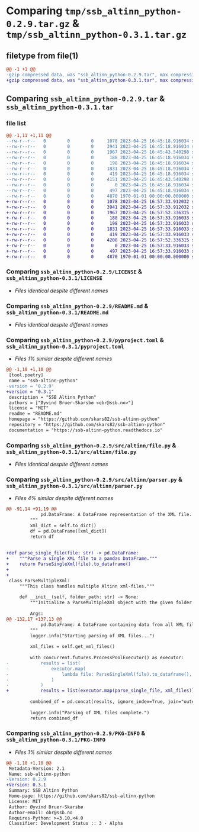 # Comparing `tmp/ssb_altinn_python-0.2.9.tar.gz` & `tmp/ssb_altinn_python-0.3.1.tar.gz`

## filetype from file(1)

```diff
@@ -1 +1 @@
-gzip compressed data, was "ssb_altinn_python-0.2.9.tar", max compression
+gzip compressed data, was "ssb_altinn_python-0.3.1.tar", max compression
```

## Comparing `ssb_altinn_python-0.2.9.tar` & `ssb_altinn_python-0.3.1.tar`

### file list

```diff
@@ -1,11 +1,11 @@
--rw-r--r--   0        0        0     1078 2023-04-25 16:45:18.916034 ssb_altinn_python-0.2.9/LICENSE
--rw-r--r--   0        0        0     3941 2023-04-25 16:45:18.916034 ssb_altinn_python-0.2.9/README.md
--rw-r--r--   0        0        0     1967 2023-04-25 16:45:43.540298 ssb_altinn_python-0.2.9/pyproject.toml
--rw-r--r--   0        0        0      188 2023-04-25 16:45:18.916034 ssb_altinn_python-0.2.9/src/altinn/__init__.py
--rw-r--r--   0        0        0      198 2023-04-25 16:45:18.916034 ssb_altinn_python-0.2.9/src/altinn/__main__.py
--rw-r--r--   0        0        0     1831 2023-04-25 16:45:18.916034 ssb_altinn_python-0.2.9/src/altinn/file.py
--rw-r--r--   0        0        0      419 2023-04-25 16:45:18.916034 ssb_altinn_python-0.2.9/src/altinn/flatten.py
--rw-r--r--   0        0        0     4151 2023-04-25 16:45:43.540298 ssb_altinn_python-0.2.9/src/altinn/parser.py
--rw-r--r--   0        0        0        0 2023-04-25 16:45:18.916034 ssb_altinn_python-0.2.9/src/altinn/py.typed
--rw-r--r--   0        0        0      497 2023-04-25 16:45:18.916034 ssb_altinn_python-0.2.9/src/altinn/utils.py
--rw-r--r--   0        0        0     4870 1970-01-01 00:00:00.000000 ssb_altinn_python-0.2.9/PKG-INFO
+-rw-r--r--   0        0        0     1078 2023-04-25 16:57:33.912032 ssb_altinn_python-0.3.1/LICENSE
+-rw-r--r--   0        0        0     3941 2023-04-25 16:57:33.912032 ssb_altinn_python-0.3.1/README.md
+-rw-r--r--   0        0        0     1967 2023-04-25 16:57:52.336315 ssb_altinn_python-0.3.1/pyproject.toml
+-rw-r--r--   0        0        0      188 2023-04-25 16:57:33.916033 ssb_altinn_python-0.3.1/src/altinn/__init__.py
+-rw-r--r--   0        0        0      198 2023-04-25 16:57:33.916033 ssb_altinn_python-0.3.1/src/altinn/__main__.py
+-rw-r--r--   0        0        0     1831 2023-04-25 16:57:33.916033 ssb_altinn_python-0.3.1/src/altinn/file.py
+-rw-r--r--   0        0        0      419 2023-04-25 16:57:33.916033 ssb_altinn_python-0.3.1/src/altinn/flatten.py
+-rw-r--r--   0        0        0     4208 2023-04-25 16:57:52.336315 ssb_altinn_python-0.3.1/src/altinn/parser.py
+-rw-r--r--   0        0        0        0 2023-04-25 16:57:33.916033 ssb_altinn_python-0.3.1/src/altinn/py.typed
+-rw-r--r--   0        0        0      497 2023-04-25 16:57:33.916033 ssb_altinn_python-0.3.1/src/altinn/utils.py
+-rw-r--r--   0        0        0     4870 1970-01-01 00:00:00.000000 ssb_altinn_python-0.3.1/PKG-INFO
```

### Comparing `ssb_altinn_python-0.2.9/LICENSE` & `ssb_altinn_python-0.3.1/LICENSE`

 * *Files identical despite different names*

### Comparing `ssb_altinn_python-0.2.9/README.md` & `ssb_altinn_python-0.3.1/README.md`

 * *Files identical despite different names*

### Comparing `ssb_altinn_python-0.2.9/pyproject.toml` & `ssb_altinn_python-0.3.1/pyproject.toml`

 * *Files 1% similar despite different names*

```diff
@@ -1,10 +1,10 @@
 [tool.poetry]
 name = "ssb-altinn-python"
-version = "0.2.9"
+version = "0.3.1"
 description = "SSB Altinn Python"
 authors = ["Øyvind Bruer-Skarsbø <obr@ssb.no>"]
 license = "MIT"
 readme = "README.md"
 homepage = "https://github.com/skars82/ssb-altinn-python"
 repository = "https://github.com/skars82/ssb-altinn-python"
 documentation = "https://ssb-altinn-python.readthedocs.io"
```

### Comparing `ssb_altinn_python-0.2.9/src/altinn/file.py` & `ssb_altinn_python-0.3.1/src/altinn/file.py`

 * *Files identical despite different names*

### Comparing `ssb_altinn_python-0.2.9/src/altinn/parser.py` & `ssb_altinn_python-0.3.1/src/altinn/parser.py`

 * *Files 4% similar despite different names*

```diff
@@ -91,14 +91,19 @@
             pd.DataFrame: A DataFrame representation of the XML file.
         """
         xml_dict = self.to_dict()
         df = pd.DataFrame([xml_dict])
         return df
 
 
+def parse_single_file(file: str) -> pd.DataFrame:
+    """Parse a single XML file to a pandas DataFrame."""
+    return ParseSingleXml(file).to_dataframe()
+
+
 class ParseMultipleXml:
     """This class handles multiple Altinn xml-files."""
 
     def __init__(self, folder_path: str) -> None:
         """Initialize a ParseMultipleXml object with the given folder path.
 
         Args:
@@ -132,17 +137,13 @@
             pd.DataFrame: A DataFrame containing data from all XML files.
         """
         logger.info("Starting parsing of XML files...")
 
         xml_files = self.get_xml_files()
 
         with concurrent.futures.ProcessPoolExecutor() as executor:
-            results = list(
-                executor.map(
-                    lambda file: ParseSingleXml(file).to_dataframe(), xml_files
-                )
-            )
+            results = list(executor.map(parse_single_file, xml_files))
 
         combined_df = pd.concat(results, ignore_index=True, join="outer")
 
         logger.info("Parsing of XML files complete.")
         return combined_df
```

### Comparing `ssb_altinn_python-0.2.9/PKG-INFO` & `ssb_altinn_python-0.3.1/PKG-INFO`

 * *Files 1% similar despite different names*

```diff
@@ -1,10 +1,10 @@
 Metadata-Version: 2.1
 Name: ssb-altinn-python
-Version: 0.2.9
+Version: 0.3.1
 Summary: SSB Altinn Python
 Home-page: https://github.com/skars82/ssb-altinn-python
 License: MIT
 Author: Øyvind Bruer-Skarsbø
 Author-email: obr@ssb.no
 Requires-Python: >=3.10,<4.0
 Classifier: Development Status :: 3 - Alpha
```

